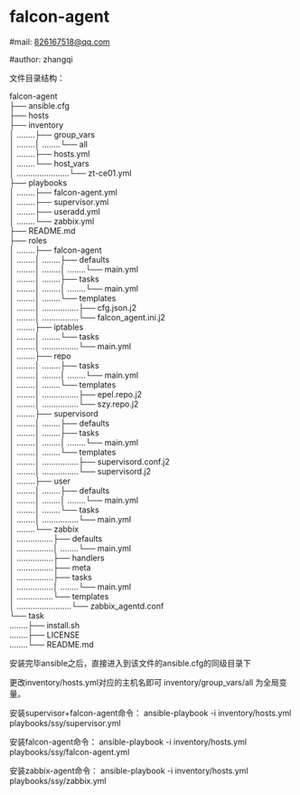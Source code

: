 # falcon-agent

#mail: 826167518@qq.com

#author: zhangqi

文件目录结构：

falcon-agent <br />
├── ansible.cfg <br />
├── hosts<br />
├── inventory<br />
│ ........├── group_vars<br />
│ ........│ ........└── all<br />
│ ........├── hosts.yml<br />
│ ........└── host_vars<br />
│ .......................└── zt-ce01.yml<br />
├── playbooks<br />
│ ........├── falcon-agent.yml<br />
│ ........├── supervisor.yml<br />
│ ........├── useradd.yml<br />
│ ........└── zabbix.yml<br />
├── README.md<br />
├── roles<br />
│ ........├── falcon-agent<br />
│ ........│ ........├── defaults<br />
│ ........│ ........│ ........└── main.yml<br />
│ ........│ ........├── tasks<br />
│ ........│ ........│ ........└── main.yml<br />
│ ........│ ........└── templates<br />
│ ........│ ................├── cfg.json.j2<br />
│ ........│ ................└── falcon_agent.ini.j2<br />
│ ........├── iptables<br />
│ ........│ ........└── tasks<br />
│ ........│ ................└── main.yml<br />
│ ........├── repo<br />
│ ........│ ........├── tasks<br />
│ ........│ ........│ ........└── main.yml<br />
│ ........│ ........└── templates<br />
│ ........│ ................├── epel.repo.j2<br />
│ ........│ ................└── szy.repo.j2<br />
│ ........├── supervisord<br />
│ ........│ ........├── defaults<br />
│ ........│ ........├── tasks<br />
│ ........│ ........│ ........└── main.yml<br />
│ ........│ ........└── templates<br />
│ ........│ ................├── supervisord.conf.j2<br />
│ ........│ ................└── supervisord.j2<br />
│ ........├── user<br />
│ ........│ ........├── defaults<br />
│ ........│ ........│ ........└── main.yml<br />
│ ........│ ........└── tasks<br />
│ ........│ ................└── main.yml<br />
│ ........└── zabbix<br />
│ ................├── defaults<br />
│ ................│ ........└── main.yml<br />
│ ................├── handlers<br />
│ ................├── meta<br />
│ ................├── tasks<br />
│ ................│ ........└── main.yml<br />
│ ................└── templates<br />
│ ........................└── zabbix_agentd.conf<br />
└── task<br />
........├── install.sh<br />
........├── LICENSE<br />
........└── README.md<br />


安装完毕ansible之后，直接进入到该文件的ansible.cfg的同级目录下

更改inventory/hosts.yml对应的主机名即可
inventory/group_vars/all 为全局变量。

安装supervisor+falcon-agent命令：
ansible-playbook -i inventory/hosts.yml playbooks/ssy/supervisor.yml 

安装falcon-agent命令：
ansible-playbook -i inventory/hosts.yml playbooks/ssy/falcon-agent.yml

安装zabbix-agent命令：
ansible-playbook -i inventory/hosts.yml playbooks/ssy/zabbix.yml
